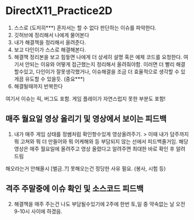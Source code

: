 # DirectX11_Practice2D

1. 스스로 (도저히***) 혼자서는 할 수 없다 판단하는 이슈를 파악한다.
2. 깃허브에 정리해서 나에게 물어본다
3. 내가 해결책을 정리해서 올려준다.
4. 보고 다인이가 스스로 해결해본다. 
5. 해결책 정리본을 보고 힘듷면 나에게 더 상세히 설명 혹은 예제 코드를 요청한다. 여기서 안되는 이유와 어떻게 접근했는지 정리해서 올려줘야함. 이러면 더 빨리 해결할수있고, 다인이가 잘못생각했거나, 이슈해결을 조금 더 효율적으로 생각할 수 있게끔 유도할 수 있을듯. (중요***)
6. 해결될때까지 반복한다

여기서 이슈는 릭, 버그도 포함. 게임 플레이가 자연스럽지 못한 부분도 포함!

## 매주 월요일 영상 올리기 및 영상에서 보이는 피드백
1. 내가 매주 게임 상태를 정쌤처럼 확인항수있게 영상올려주기. > 이때 내가 담주까지 뭐 고쳐와 뭐 더 만들어와 뭐 어케해와 등 부담되지 않는 선에서 피드백줄거임. 해당 영상은 매주 월요일에 올려주고 영상 올렸다고 알려주면 최대한 바로 확인 후 알려드림

해오라는거 안해올시 [벌금..?] 못해오는건 정당한 사유 필요. (봉사, 시험 등)

## 격주 주말중에 이슈 확인 및 소스코드 피드백
2. 해결책을 매주 주는건 나도 부담될수있기에 2주에 한번 토,일 중 약속없는 날 오전 9-10시 사이에 하겠음.

